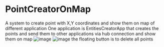 # PointCreatorOnMap
A system to create point with X,Y coordinates and show them on map of different application
One application is EntitiesCreatorApp that creates the points and send them to other applications via hub connection and show them on map
![image](https://user-images.githubusercontent.com/35465069/204540704-e3d0452d-db94-43dd-a876-a434b861ab99.png)
![image](https://user-images.githubusercontent.com/35465069/204541211-82d9373a-a6ff-44ec-bc84-c55c50e4d11e.png)
the floating button is to delete all points
